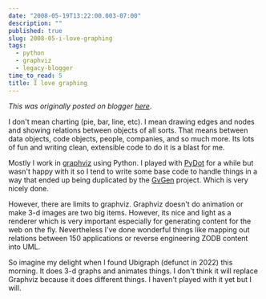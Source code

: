 ```yaml
---
date: "2008-05-19T13:22:00.003-07:00"
description: ""
published: true
slug: 2008-05-i-love-graphing
tags:
  - python
  - graphviz
  - legacy-blogger
time_to_read: 5
title: I love graphing
---
```


_This was originally posted on blogger [here](https://pydanny.blogspot.com/2008/05/i-love-graphing.html)_.

I don't mean charting (pie, bar, line, etc). I mean drawing edges and nodes and showing relations between objects of all sorts. That means between data objects, code objects, people, companies, and so much more. Its lots of fun and writing clean, extensible code to do it is a blast for me.

Mostly I work in [graphviz](https://graphviz.org/) using Python. I played with [PyDot](https://code.google.com/p/pydot/) for a while but wasn't happy with it so I tend to write some base code to handle things in a way that ended up being duplicated by the [GvGen](https://software.inl.fr/trac/wiki/GvGen) project. Which is very nicely done.

However, there are limits to graphviz. Graphviz doesn't do animation or make 3-d images are two big items. However, its nice and light as a renderer which is very important especially for generating content for the web on the fly. Nevertheless I've done wonderful things like mapping out relations between 150 applications or reverse engineering ZODB content into UML.

So imagine my delight when I found Ubigraph (defunct in 2022) this morning. It does 3-d graphs and animates things. I don't think it will replace Graphviz because it does different things. I haven't played with it yet but I will.
